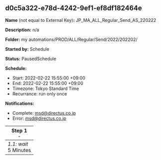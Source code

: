## d0c5a322-e78d-4242-9ef1-ef8df182464e

**Name** (not equal to External Key)**:** JP_MA_ALL_Regular_Send_AS_220222

**Description:** n/a

**Folder:** my automations/PROD/ALL/Regular/Send/2022/202202/

**Started by:** Schedule

**Status:** PausedSchedule

**Schedule:**

* Start: 2022-02-22 15:55:00 +09:00
* End: 2022-02-22 15:55:00 +09:00
* Timezone: Tokyo Standard Time
* Recurrance: run only once

**Notifications:**

* Complete: msd@directus.co.jp
* Error: msd@directus.co.jp

| Step 1<br>_<small>-</small>_ |
| --- |
| _1.1: wait_<br>5 Minutes |
